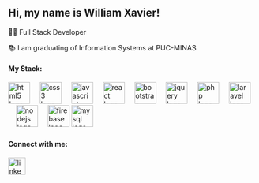 <h2 align="left">Hi, my name is William Xavier! </h2>


:technologist: Full Stack Developer


:books: I am graduating of Information Systems at PUC-MINAS



<h4 align="left"> My Stack: </h4>


<div align="left">

<img src="https://cdn.jsdelivr.net/gh/devicons/devicon/icons/html5/html5-original.svg" title="html5" height="44" alt="html5 logo"  />
<img width="12" />
<img src="https://cdn.jsdelivr.net/gh/devicons/devicon/icons/css3/css3-original.svg" title="css3" height="44" alt="css3 logo"  />
<img width="12" />
<img src="https://cdn.jsdelivr.net/gh/devicons/devicon/icons/javascript/javascript-original.svg" title="javascript" height="44" alt="javascript logo"  />
<img width="12" />
<img src="https://cdn.jsdelivr.net/gh/devicons/devicon/icons/react/react-original.svg" title="react" height="44" alt="react logo"  />
<img width="12" />
<img src="https://cdn.jsdelivr.net/gh/devicons/devicon/icons/bootstrap/bootstrap-original.svg" title="bootstrap" height="44" alt="bootstrap logo"  />
<img width="12" />
<img src="https://cdn.jsdelivr.net/gh/devicons/devicon/icons/jquery/jquery-original.svg" title="jquery" height="44" alt="jquery logo"  />
<img width="12" />
<img src="https://cdn.jsdelivr.net/gh/devicons/devicon/icons/php/php-original.svg" title="php" height="44" alt="php logo"  />
<img width="12" />
<img src="https://cdn.jsdelivr.net/gh/devicons/devicon/icons/laravel/laravel-plain.svg" title="laravel" height="44" alt="laravel logo"  />
<img width="12" />
<img src="https://cdn.jsdelivr.net/gh/devicons/devicon/icons/nodejs/nodejs-original.svg" title="nodejs" height="44" alt="nodejs logo"  />
<img width="12" />
<img src="https://cdn.jsdelivr.net/gh/devicons/devicon/icons/firebase/firebase-plain.svg" title="firebase" height="44" alt="firebase logo"  />
<img src="https://cdn.jsdelivr.net/gh/devicons/devicon/icons/mysql/mysql-original.svg" title="mysql" height="44" alt="mysql logo"  />

</div>

###


<h4 align="left"> Connect with me: </h4>

<div align="left">
  <!--<img src="https://img.shields.io/static/v1?message=Youtube&logo=youtube&label=&color=FF0000&logoColor=white&labelColor=&style=for-the-badge" height="35" alt="youtube logo"  />-->
  <!--<img src="https://img.shields.io/static/v1?message=Instagram&logo=instagram&label=&color=E4405F&logoColor=white&labelColor=&style=for-the-badge" height="35" alt="instagram logo"  />-->
  <!--<img src="https://img.shields.io/static/v1?message=Twitch&logo=twitch&label=&color=9146FF&logoColor=white&labelColor=&style=for-the-badge" height="35" alt="twitch logo"  />
  <img src="https://img.shields.io/static/v1?message=Discord&logo=discord&label=&color=7289DA&logoColor=white&labelColor=&style=for-the-badge" height="35" alt="discord logo"  />-->
  <!--<img src="https://img.shields.io/static/v1?message=Gmail&logo=gmail&label=&color=D14836&logoColor=white&labelColor=&style=for-the-badge" height="35" alt="gmail logo"  />-->
  <a href="https://www.linkedin.com/in/william-xavier-ba894b205" target="_blank">
    <img src="https://img.shields.io/static/v1?message=LinkedIn&logo=linkedin&label=&color=0077B5&logoColor=white&labelColor=&style=for-the-badge" height="35" alt="linkedin logo"  />
  </a>
</div>

###
